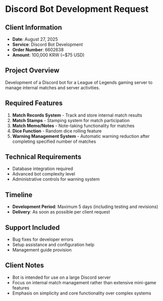 # Discord Bot Development Request

## Client Information
- **Date**: August 27, 2025
- **Service**: Discord Bot Development
- **Order Number**: 6602638
- **Amount**: 100,000 KRW (~$75 USD)

## Project Overview
Development of a Discord bot for a League of Legends gaming server to manage internal matches and server activities.

## Required Features

1. **Match Records System** - Track and store internal match results
2. **Match Stamps** - Stamping system for match participation
3. **Match Memo/Notes** - Note-taking functionality for matches
4. **Dice Function** - Random dice rolling feature
5. **Warning Management System** - Automatic warning reduction after completing specified number of matches

## Technical Requirements
- Database integration required
- Advanced bot complexity level
- Administrative controls for warning system

## Timeline
- **Development Period**: Maximum 5 days (including testing and revisions)
- **Delivery**: As soon as possible per client request

## Support Included
- Bug fixes for developer errors
- Setup assistance and configuration help
- Management guide provision

## Client Notes
- Bot is intended for use on a large Discord server
- Focus on internal match management rather than extensive mini-game features
- Emphasis on simplicity and core functionality over complex systems